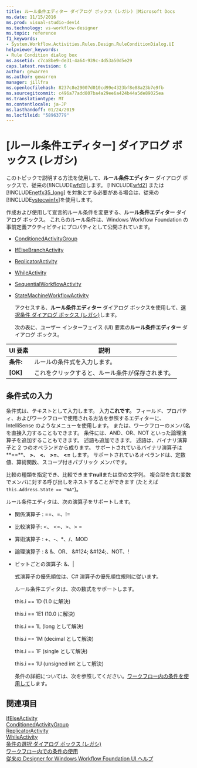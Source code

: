 ```yaml
---
title: ルール条件エディター ダイアログ ボックス (レガシ) |Microsoft Docs
ms.date: 11/15/2016
ms.prod: visual-studio-dev14
ms.technology: vs-workflow-designer
ms.topic: reference
f1_keywords:
- System.Workflow.Activities.Rules.Design.RuleConditionDialog.UI
helpviewer_keywords:
- Rule Condition dialog box
ms.assetid: c7ca8be9-de31-4a64-939c-4d53a50d5e29
caps.latest.revision: 6
author: gewarren
ms.author: gewarren
manager: jillfra
ms.openlocfilehash: 8237c8e29007d010cd99e4323bf8e88a23b7e9fb
ms.sourcegitcommit: c496a77add807ba4a29ee6a424b44a5de89025ea
ms.translationtype: MT
ms.contentlocale: ja-JP
ms.lasthandoff: 01/24/2019
ms.locfileid: "58963779"
---
```

# <a name="rule-condition-editor-dialog-box-legacy"></a>[ルール条件エディター] ダイアログ ボックス (レガシ)
このトピックで説明する方法を使用して、**ルール条件エディター**  ダイアログ ボックスで、従来の[!INCLUDE[wfd1](../includes/wfd1-md.md)]します。 [!INCLUDE[wfd2](../includes/wfd2-md.md)] または [!INCLUDE[netfx35_long](../includes/netfx35-long-md.md)] を対象とする必要がある場合は、従来の[!INCLUDE[vstecwinfx](../includes/vstecwinfx-md.md)]を使用します。  
  
 作成および使用して宣言的ルール条件を変更する、**ルール条件エディター**  ダイアログ ボックス。 これらのルール条件は、Windows Workflow Foundation の事前定義アクティビティにプロパティとして公開されています。  
  
- [ConditionedActivityGroup](http://go.microsoft.com/fwlink?LinkID=65017)  
  
- [IfElseBranchActivity](http://go.microsoft.com/fwlink?LinkID=65034)  
  
- [ReplicatorActivity](http://go.microsoft.com/fwlink?LinkID=65039)  
  
- [WhileActivity](http://go.microsoft.com/fwlink?LinkID=65049)  
  
- [SequentialWorkflowActivity](http://go.microsoft.com/fwlink?LinkID=65040)  
  
- [StateMachineWorkflowActivity](http://go.microsoft.com/fwlink?LinkID=65045)  
  
  アクセスする、**ルール条件エディター**  ダイアログ ボックスを使用して、[選択条件 ダイアログ ボックス (レガシ)](../workflow-designer/select-condition-dialog-box-legacy.md)します。  
  
  次の表に、ユーザー インターフェイス (UI) 要素の**ルール条件エディター**  ダイアログ ボックス。  
  
|UI 要素|説明|  
|----------------|-----------------|  
|**条件:**|ルールの条件式を入力します。|  
|**[OK]**|これをクリックすると、ルール条件が保存されます。|  
  
## <a name="entering-condition-expressions"></a>条件式の入力  
 条件式は、テキストとして入力します。 入力**これです。** フィールド、プロパティ、およびワークフローで使用される方法を参照するエディターに、IntelliSense のようなメニューを使用します。 または、ワークフローのメンバ名を直接入力することもできます。 条件には、AND、OR、NOT といった論理演算子を追加することもできます。 述語も追加できます。 述語は、バイナリ演算子と 2 つのオペランドから成ります。 サポートされているバイナリ演算子は**==**、 **>**、 **\<**、 **>=**、 **<=** します。 サポートされているオペランドは、定数値、算術関数、スコープ付きパブリック メンバです。  
  
 比較の種類を指定でき、比較できます**null**または空の文字列。 複合型を含む変数でメンバに対する呼び出しをネストすることができます (たとえば `this.Address.State == "WA"`)。  
  
 ルール条件エディタは、次の演算子をサポートします。  
  
- 関係演算子 : ==、=、!=  
  
- 比較演算子: <、 \<=、>、> =  
  
- 算術演算子 : +、-、*、/、MOD  
  
- 論理演算子 : &AMP; &AMP;、OR、 &AMP;#124; &AMP;#124;、NOT、!  
  
- ビットごとの演算子: &、&#124;  
  
  式演算子の優先順位は、C# 演算子の優先順位規則に従います。  
  
  ルール条件エディタは、次の数式をサポートします。  
  
  this.i == 1D (1.0 に解決)  
  
  this.i == 1E1 (10.0 に解決)  
  
  this.i == 1L (long として解決)  
  
  this.i == 1M (decimal として解決)  
  
  this.i == 1F (single として解決)  
  
  this.i == 1U (unsigned int として解決)  
  
  条件の詳細については、次を参照してください。[ワークフロー内の条件を使用して](http://go.microsoft.com/fwlink?LinkID=65009)します。  
  
## <a name="see-also"></a>関連項目  
 [IfElseActivity](http://go.microsoft.com/fwlink?LinkID=65033)   
 [ConditionedActivityGroup](http://go.microsoft.com/fwlink?LinkID=65017)   
 [ReplicatorActivity](http://go.microsoft.com/fwlink?LinkID=65039)   
 [WhileActivity](http://go.microsoft.com/fwlink?LinkID=65049)   
 [条件の選択 ダイアログ ボックス (レガシ)](../workflow-designer/select-condition-dialog-box-legacy.md)   
 [ワークフロー内での条件の使用](http://go.microsoft.com/fwlink?LinkID=65009)   
 [従来の Designer for Windows Workflow Foundation UI ヘルプ](../workflow-designer/legacy-designer-for-windows-workflow-foundation-ui-help.md)